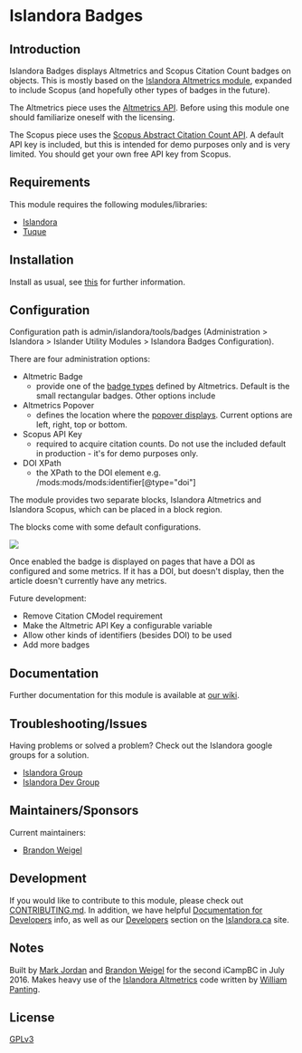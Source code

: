 # Islandora Badges

## Introduction

Islandora Badges displays Altmetrics and Scopus Citation Count badges on objects. This is mostly based on the [Islandora Altmetrics module](https://github.com/Islandora/islandora_altmetrics), expanded to include Scopus (and hopefully other types of badges in the future).

The Altmetrics piece uses the [Altmetrics API](http://api.altmetric.com/). Before using this module one should familiarize oneself with the licensing.

The Scopus piece uses the [Scopus Abstract Citation Count API](https://api.elsevier.com/documentation/AbstractCitationCountAPI.wadl). A default API key is included, but this is intended for demo purposes only and is very limited. You should get your own free API key from Scopus.

## Requirements

This module requires the following modules/libraries:

* [Islandora](https://github.com/islandora/islandora)
* [Tuque](https://github.com/islandora/tuque)

## Installation

Install as usual, see [this](https://drupal.org/documentation/install/modules-themes/modules-7) for further information.

## Configuration

Configuration path is admin/islandora/tools/badges (Administration > Islandora > Islander Utility Modules > Islandora Badges Configuration).

There are four administration options:

* Altmetric Badge
     * provide one of the [badge types](http://api.altmetric.com/embeds.html#badge-types) defined by Altmetrics. Default is the small rectangular badges. Other options include 
* Altmetrics Popover
     * defines the location where the [popover displays](http://api.altmetric.com/embeds.html#popovers). Current options are left, right, top or bottom.
* Scopus API Key
     * required to acquire citation counts. Do not use the included default in production - it's for demo purposes only. 
* DOI XPath
     * the XPath to the DOI element e.g. /mods:mods/mods:identifier[@type="doi"] 

The module provides two separate blocks, Islandora Altmetrics and Islandora Scopus, which can be placed in a block region.

The blocks come with some default configurations.

![](https://raw.githubusercontent.com/wiki/dmoses/islandora_altmetrics/islandora_altmetrics_block_config.png)

Once enabled the badge is displayed on pages that have a DOI as configured and some metrics.  If it has a DOI, but doesn't display, then the article doesn't currently have any metrics.

Future development:
* Remove Citation CModel requirement
* Make the Altmetric API Key a configurable variable 
* Allow other kinds of identifiers (besides DOI) to be used
* Add more badges

## Documentation

Further documentation for this module is available at [our wiki](https://wiki.duraspace.org/display/ISLANDORA/Islandora+Altmetrics).

## Troubleshooting/Issues

Having problems or solved a problem? Check out the Islandora google groups for a solution.

* [Islandora Group](https://groups.google.com/forum/?hl=en&fromgroups#!forum/islandora)
* [Islandora Dev Group](https://groups.google.com/forum/?hl=en&fromgroups#!forum/islandora-dev)

## Maintainers/Sponsors

Current maintainers:

* [Brandon Weigel](https://github.com/bondjimbond)

## Development

If you would like to contribute to this module, please check out [CONTRIBUTING.md](CONTRIBUTING.md). In addition, we have helpful [Documentation for Developers](https://github.com/Islandora/islandora/wiki#wiki-documentation-for-developers) info, as well as our [Developers](http://islandora.ca/developers) section on the [Islandora.ca](http://islandora.ca) site.

## Notes

Built by [Mark Jordan](https://github.com/mjordan) and [Brandon Weigel](https://github.com/bondjimbond) for the second iCampBC in July 2016. Makes heavy use of the [Islandora Altmetrics](https://github.com/Islandora/islandora_altmetrics) code written by [William Panting](https://github.com/willtp87).

## License

[GPLv3](http://www.gnu.org/licenses/gpl-3.0.txt)
